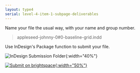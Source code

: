 ```yaml
---
layout: type4
serial: level-4-item-1-subpage-deliverables
---
```

Name your file the usual way, with your name and group number.

> appleseed-johnny-0#0-baseline-grid.indd

Use InDesign's Package function to submit your file.

![InDesign Submission Folder]({{site.url}}/svg/submission-indesign-package.svg){:width="40%"}

<a href="https://brightspace.algonquincollege.com/d2l/lms/dropbox/user/folder_submit_files.d2l?db=414033&grpid=0&isprv=&bp=0&ou=448664" title="Submit on Brightspace" target="_blank">![Submit on brightspace]({{site.url}}/svg/button-submit-brightspace.svg){:width="50%"}</a>